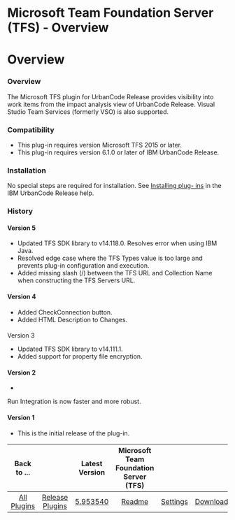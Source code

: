 
Microsoft Team Foundation Server (TFS) - Overview
=================================================

# Overview


### Overview




The Microsoft TFS plugin for UrbanCode Release provides visibility into work items from the impact
analysis view of UrbanCode Release. Visual Studio Team Services (formerly VSO) is also supported.

### Compatibility


* This plug-in requires version Microsoft TFS 2015 or later.
* This plug-in requires version 6.1.0 or later of IBM
UrbanCode Release.

### Installation

No special steps are required for installation. See [Installing plug-
ins](http://www.ibm.com/support/knowledgecenter/SS4GCC_6.1.1/com.ibm.urelease.doc/topics/settings_plugins.html
"Installing plug-ins") in the IBM UrbanCode Release help.

### History

#### Version 5

* Updated TFS SDK library to
v14.118.0. Resolves error when using IBM Java.
* Resolved edge case where the TFS Types value is too large and prevents
plug-in configuration and execution.
* Added missing slash (/) between the TFS URL and Collection Name when constructing
the TFS Servers URL.

#### Version 4

* Added CheckConnection button.
* Added HTML Description to Changes.

####
Version 3

* Updated TFS SDK library to v14.111.1.
* Added support for property file encryption.

#### Version 2

*
Run Integration is now faster and more robust.

#### Version 1

* This is the initial release of the plug-in.

|Back to ...||Latest Version|Microsoft Team Foundation Server (TFS) |||
| :---: | :---: | :---: | :---: | :---: | :---: |
|[All Plugins](../../index.md)|[Release Plugins](../README.md)|[5.953540](https://raw.githubusercontent.com/UrbanCode/IBM-UCR-PLUGINS/main/files/ucr-plugin-tfs/ucr-plugin-tfs-5.953540.zip)|[Readme](README.md)|[Settings](settings.md)|[Downloads](downloads.md)|
